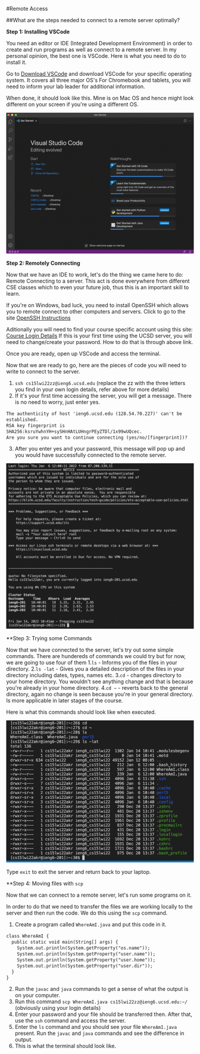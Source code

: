 #Remote Access

##What are the steps needed to connect to a remote server optimally?

**Step 1: Installing VSCode**

You need an editor or IDE (Integrated Development Environment) in order to create and run programs as well as connect to a remote server. In my personal opinion, the best one is VSCode. Here is what you need to do to install it.

Go to [Download VSCode](https://code.visualstudio.com/) and download VSCode for your specific operating system. It covers all three major OS's For Chromebook and tablets, you will need to inform your lab leader for additional information.

When done, it should look like this. Mine is on Mac OS and hence might look different on your screen if you're using a different OS.

![VScode](Vscode.png)

**Step 2: Remotely Connecting**

Now that we have an IDE to work, let's do the thing we came here to do: Remote Connecting to a server. This act is done everywhere from different CSE classes which  to even your future job, thus this is an important skill to learn.

If you're on Windows, bad luck, you need to install OpenSSH which allows you to remote connect to other computers and servers. 
Click to go to the site [OpenSSH Instructions](https://docs.microsoft.com/en-us/windows-server/administration/openssh/openssh_install_firstuse)

Aditionally you will need to find your course specific account using this site: [Course Login Details](https://sdacs.ucsd.edu/~icc/index.php)
If this is your first time using the UCSD server, you will need to change/create your password. How to do that is through above link.

Once you are ready, open up VSCode and access the terminal.

Now that we are ready to go, here are the pieces of code you will need to write to connect to the server.

1. `ssh cs15lwi22zz@ieng6.ucsd.edu` (replace the zz with the three letters you find in your own login details, refer above for more details)
2. If it's your first time accessing the server, you will get a message. There is no need to worry, just enter yes. 
```
The authenticity of host 'ieng6.ucsd.edu (128.54.70.227)' can't be established.
RSA key fingerprint is SHA256:ksruYwhnYH+sySHnHAtLUHngrPEyZTDl/1x99wUQcec.
Are you sure you want to continue connecting (yes/no/[fingerprint])? 

```
3. After you enter yes and your password, this message will pop up and you would have successfully connected to the remote server.

![Final Message](RemoteConnecting.png)

**Step 3: Trying some Commands

Now that we have connected to the server, let's try out some simple commands. 
There are hundereds of commands we could try but for now, we are going to use four of them 
1.`ls` - Informs you of the files in your directory.
2.`ls -lat` - Gives you a detailed description of the files in your directory including dates, types, names etc.
3.`cd` - changes directory to your home directory. You wouldn't see anything change and that is because you're already in your home directory.
4.`cd ~` - reverts back to the general directory, again no change is seen because you're in your general directory. Is more applicable in later stages of the course.

Here is what this commands should look like when executed.

![Unix Command](TerminalUnix.png)

Type `exit` to exit the server and return back to your laptop.

**Step 4: Moving files with `scp`

Now that we can connect to a remote server, let's run some programs on it.

In order to do that we need to transfer the files we are working locally to the server and then run the code. We do this using the `scp` command.

1. Create a program called `WhereAmI.java` and put this code in it.

```
class WhereAmI {
  public static void main(String[] args) {
    System.out.println(System.getProperty("os.name"));
    System.out.println(System.getProperty("user.name"));
    System.out.println(System.getProperty("user.home"));
    System.out.println(System.getProperty("user.dir"));
  }
}
```
2. Run the `javac` and `java` commands to get a sense of what the output is on your computer.
3. Run this command `scp WhereAmI.java cs15lwi22zz@ieng6.ucsd.edu:~/` (obviously using your login details)
4. Enter your password and your file should be transferred then. After that, use the `ssh` command and access the server.
5. Enter the `ls` command and you should see your file `WhereAmI.java` present. Run the `javac` and `java` commands and see the difference in output.
6. This is what the terminal should look like.
